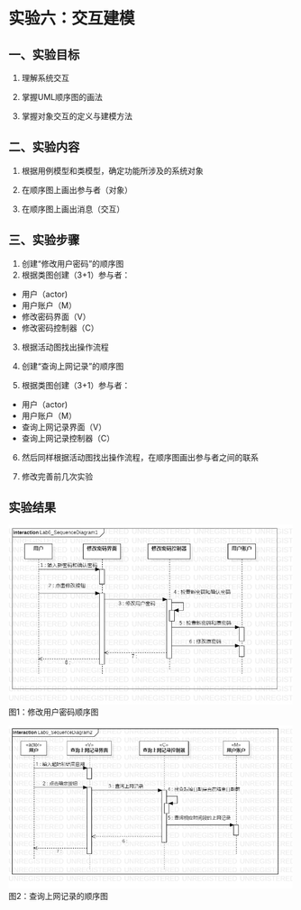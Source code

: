 # 实验六：交互建模

## 一、实验目标

1. 理解系统交互

2. 掌握UML顺序图的画法

3. 掌握对象交互的定义与建模方法

## 二、实验内容

1. 根据用例模型和类模型，确定功能所涉及的系统对象

2. 在顺序图上画出参与者（对象）

3. 在顺序图上画出消息（交互）

## 三、实验步骤

1.  创建“修改用户密码”的顺序图
2.  根据类图创建（3+1）参与者：
* 用户（actor)  
* 用户账户（M） 
* 修改密码界面（V）  
* 修改密码控制器（C） 
3.  根据活动图找出操作流程

4.  创建“查询上网记录”的顺序图

5.  根据类图创建（3+1）参与者：  
* 用户（actor)  
* 用户账户（M） 
* 查询上网记录界面（V）   
*  查询上网记录控制器（C）   

6.  然后同样根据活动图找出操作流程，在顺序图画出参与者之间的联系

7. 修改完善前几次实验

## 实验结果

![修改用户密码顺序图](./Lab6_SequenceDiagram1.png)  
图1：修改用户密码顺序图

![查询上网记录顺序图](./Lab6_SequenceDiagram2.jpg)  
图2：查询上网记录的顺序图
